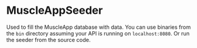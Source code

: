 # MuscleAppSeeder

Used to fill the MuscleApp database with data.
You can use binaries from the `bin` directory assuming your API is running on `localhost:8080`. Or run the seeder from the source code.